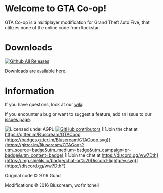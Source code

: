 # Welcome to GTA Co-op!
GTA Co-op is a multiplayer modification for Grand Theft Auto Five,
that utilizes none of the online code from Rockstar.



# Downloads
[![Github All Releases](https://img.shields.io/github/downloads/Bluscream/GTACoop/total.svg)]()

Downloads are available [here](https://github.com/Bluscream/GTACoop/releases).




# Information

If you have
questions, look at our [wiki](https://github.com/Guad/GTACoop/wiki).

If you encounter a bug or want to suggest a feature, add an issue to our [issues page](https://github.com/Bluscream/GTACoop/issues).

![Licensed under AGPL](https://img.shields.io/badge/license-AGPL-blue.svg)
[![GitHub contributors](https://img.shields.io/github/contributors/Bluscream/GTACoop.svg)]()
[![Join the chat at https://gitter.im/Bluscream/GTACoop](https://badges.gitter.im/Bluscream/GTACoop.svg)](https://gitter.im/Bluscream/GTACoop?utm_source=badge&utm_medium=badge&utm_campaign=pr-badge&utm_content=badge)
[![Join the chat at https://discord.gg/ww7Dth](https://img.shields.io/badge/chat-on%20Discord-lightgrey.svg)](https://discord.gg/ww7DthF)

Original code © 2016 Guad

Modifications © 2016 Bluscream, wolfmitchell
